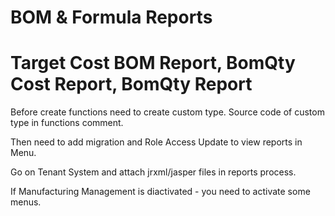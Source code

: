 # BOM & Formula Reports
# Target Cost BOM Report, BomQty Cost Report, BomQty Report

Before create functions need to create custom type. Source code of custom type in functions comment.

Then need to add migration and Role Access Update to view reports in Menu.

Go on Tenant System and attach jrxml/jasper files in reports process.

If Manufacturing Management is diactivated - you need to activate some menus.

